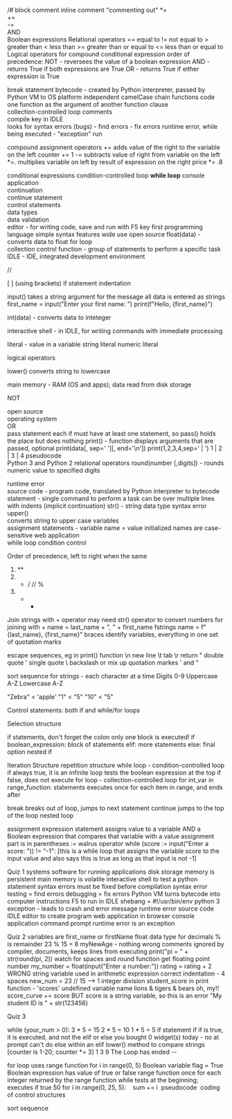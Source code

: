 
/# 
	block comment
	inline comment
	"commenting out"
*=  
+=  
-=  
AND  
Boolean expressions 
Relational operators
	== equal to
	!= not equal to
	> greater than
	< less than
	>= greater than or equal to
	<= less than or equal to
Logical operators
	for compound conditional expression
	order of precedence:
		NOT - reversees the value of a boolean expression
		AND - returns True if both expressions are True
		OR - returns True if either expression is True
		
break statement 
bytecode  - created by Python interpreter, passed by Python VM to OS
	platform independent
camelCase
chain functions
	code one function as the argument of another function
clause  
collection-controlled loop 
comments  
compile key in IDLE  
	looks for syntax errors (bugs)
	<testing> - find errors
	<debugging> - fix errors
	runtime error, while being executed - "exception"
	<debug>
	run
	
compound assignment operators 
	+=   adds value of the right to the variable on the left
		counter += 1
	-=   subtracts value of right from variable on the left
	*=.  multiplies variable on left by result of expression on the right
		price *= .8

conditional expressions 
condition-controlled loop 
	**while loop**
console application  
continuation  
continue statement  
control statements  
data types  
data validation  
editor  - for writing code, save and run with F5 key
first programming language 
	simple syntax
	features
	wide use
	open source
float(data)  - converts data to float
for loop  
	collection control
function  - group of statements to perform a specific task
IDLE - IDE, integrated development environment

//

[ ] (using brackets) 
if statement
indentation  

input()
	takes a string argument for the message
	all data is entered as strings
	first_name = input("Enter your first name: ")
	print(f"Hello, {first_name}")

int(data) - converts data to inteteger

interactive shell - in IDLE, for writing commands with immediate processing

literal  - value in a variable
	string literal
	numeric literal
	
logical operators 

lower()
	converts string to lowercase

main memory - RAM (OS and apps); data read from disk storage

NOT

open source  
operating system  
OR  
pass statement 
	each if must have at least one statement, so pass() holds the place but does nothing
print()  - function displays arguments that are passed, optional
	print(data[, sep=' '][, end='\n'])
	print(1,2,3,4,sep=' | ') 1 | 2 | 3 | 4
pseudocode  
Python 3 and Python 2 
relational operators 
round(number [,digits]) - rounds numeric value to specified digits
	
runtime error  
source code - program code, translated by Python interpreter to bytecode
statement - single command to perform a task 
	can be over multiple lines with indents (implicit continuation)
str()  - string data type
syntax error  
upper()  
	converts string to upper case
variables  
	assignment statements - variable name = value
	initialized
	names are case-sensitive
web application  
while loop
	condition control

Order of precedence, left to right when the same
1. **
2. *  /  //  %
3. + -

Join strings with + operator
	may need str() operator to convert numbers for joining with +
	name = last_name + ", " + first_name
fstrings
	name = f"{last_name}, {first_name}"
	braces identify variables, everything in one set of quotation marks

escape sequences, eg in print() function
	\n new line
	\t tab
	\r return
	\" double quote
	\' single quote
	\\ backslash
		or mix up quotation markes ' and " 

sort sequence for strings - each character at a time
	Digits 0-9
	Uppercase A-Z
	Lowercase A-Z

"Zebra" < 'apple'
"1" < "5"
"10" < "5"
>


Control statements: both if and while/for loops

Selection structure

if statements, don't forget the colon
only one block is executed!
	if boolean_expression:
		block of statements
	elif:
		more statements
	else:
		final option
nested if
	
Iteration Structure
	repetition structure
	while loop - condition-controlled loop
		if always true, it is an infinite loop
		tests the boolean expression at the top
		if false, does not execute
	for loop - collection-controlled loop
		for int_var in range_function:
			statements
		executes once for each item in range, and ends after

break
	breaks out of loop, jumps to next statement
continue
	jumps to the top of the loop
nested loop

assignment expression
	statement assigns value to a variable AND a Boolean expression that compares that variable with a value
	assignment part is in parentheses
	:= walrus operator
		while (score := input("Enter a score: ")) != "-1":
			[this is a while loop that assigns the variable score to the input value
			and also says this is true as long as that input is not -1]

Quiz 1
systems software for running applications
disk storage memory is persistent
main memory is volatile
interactive shell to test a python statement
syntax errors must be fixed before compilation
	syntax error
testing = find errors
debugging = fix errors
Python VM turns bytecode into computer instructions
F5 to run in IDLE
shebang = #!/usr/bin/env python 3
exception - leads to crash and error message
	runtime error
source code
IDLE editor to create program
web application in browser
console application command prompt
runtime error is an exception

Quiz 2
variables are first_name or firstName
float data type for decimals
% is remainder
	23 % 15 = 8
myNewAge - nothing wrong
comments
	ignored by compiler, documents, keeps lines from executing
print("pi = " + str(round(pi, 2))
	watch for spaces and round function
get floating point number
	my_number = float(input("Enter a number:"))
rating = rating + 2 WRONG
	string variable used in arithmetic expression
correct indentation - 4 spaces
new_num = 23 // 15 --> 1
	integer division
student_score in print function - 'scores' undefined variable name
lions & tigers & bears oh, my!!
score_curve += score
	BUT score is a string variable, so this is an error
"My student ID is " + str(123456)

Quiz 3

while (your_num > 0):
	3 * 5 = 15
	2 * 5 = 10
	1 * 5 = 5
if statement
	if if is true, it is executed, and not the elif or else
you bought 0 widget(s) today - no at prompt
can't do else within an elif
lower() method to compare strings
[counter is 1-20; counter *= 3]
	1 3 9 
	The Loop has ended
	--
	
for loop uses range function
	for i in range(0, 5)
Boolean variable
	flag = True
Boolean expression has value of true or false
range function
	once for each integer returned by the range function
while
	tests at the beginning; executes if true
50
	for i in range(0, 25, 5):
   sum += i
 pseudocode
	 coding of control structures

sort sequence
